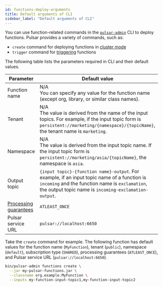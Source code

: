 ```yaml
---
id: functions-deploy-arguments
title: Default arguments of CLI
sidebar_label: "Default arguments of CLI"
---
```


You can use function-related commands in the [`pulsar-admin`](pathname:///reference/#/@pulsar:version_reference@/pulsar-admin/) CLI to deploy functions. Pulsar provides a variety of commands, such as:
* `create` command for deploying functions in [cluster mode](functions-deploy-cluster.md)
* `trigger` command for [triggering](functions-deploy-trigger.md) functions

The following table lists the parameters required in CLI and their default values.

| Parameter | Default value|
|----------|----------------|
| Function name | N/A <br />You can specify any value for the function name (except org, library, or similar class names).
Tenant | N/A <br />The value is derived from the name of the input topics. For example, if the input topic form is `persistent://marketing/{namespace}/{topicName}`, the tenant name is `marketing`.|
| Namespace | N/A <br />The value is derived from the input topic name. If the input topic form is `persistent://marketing/asia/{topicName}`, the namespace is `asia`.|
| Output topic | `{input topic}-{function name}-output`. For example, if an input topic name of a function is `incoming` and the function name is `exclamation`, the output topic name is `incoming-exclamation-output`.|
| [Processing guarantees](functions-concepts.md#processing-guarantees-and-subscription-types) | `ATLEAST_ONCE` |
| Pulsar service URL | `pulsar://localhost:6650`|


Take the `create` command for example. The following function has default values for the function name (`MyFunction`), tenant (`public`), namespace (`default`), subscription type (`SHARED`), processing guarantees (`ATLEAST_ONCE`), and Pulsar service URL (`pulsar://localhost:6650`).

```bash
bin/pulsar-admin functions create \
  --jar my-pulsar-functions.jar \
  --classname org.example.MyFunction \
  --inputs my-function-input-topic1,my-function-input-topic2
```



